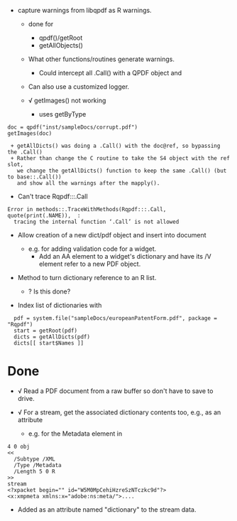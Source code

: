 + capture warnings from libqpdf as R warnings.
  + done for 
     + qpdf()/getRoot
	 + getAllObjects()
  + What other functions/routines generate warnings.
    + Could intercept all .Call() with a QPDF object and 
  + Can also use a customized logger.

  + √ getImages() not working
     + uses getByType
```	 
doc = qpdf("inst/sampleDocs/corrupt.pdf")  
getImages(doc)
```
     + getAllDicts() was doing a .Call() with the doc@ref, so bypassing the .Call()
	 + Rather than change the C routine to take the S4 object with the ref slot, 
	   we change the getAllDicts() function to keep the same .Call() (but to base::.Call())
	   and show all the warnings after the mapply().

+ Can't trace Rqpdf:::.Call
```
Error in methods::.TraceWithMethods(Rqpdf:::.Call, quote(print(.NAME)),  : 
  tracing the internal function ‘.Call’ is not allowed
```

+ Allow creation of a new dict/pdf object and insert into document
  + e.g. for adding validation code for a widget.
    + Add an AA element to a widget's dictionary and have its /V element refer to a new PDF object.

+ Method to turn dictionary reference to an R list.
   + ? Is this done?

+ Index list of dictionaries with 
```
  pdf = system.file("sampleDocs/europeanPatentForm.pdf", package = "Rqpdf")
  start = getRoot(pdf)
  dicts = getAllDicts(pdf)
  dicts[[ start$Names ]] 
```


# Done
+ √ Read a PDF document from a raw buffer so don't have to save to drive.

+ √ For a stream, get the associated dictionary contents too, e.g., as an attribute
   + e.g. for the Metadata element in 
```
4 0 obj
<<
  /Subtype /XML
  /Type /Metadata
  /Length 5 0 R
>>
stream
<?xpacket begin="" id="W5M0MpCehiHzreSzNTczkc9d"?>
<x:xmpmeta xmlns:x="adobe:ns:meta/">....
```
   + Added as an attribute named "dictionary" to the stream data.
